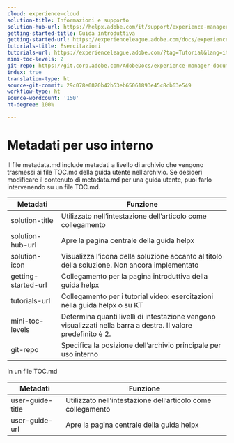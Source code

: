 ```yaml
---
cloud: experience-cloud
solution-title: Informazioni e supporto
solution-hub-url: https://helpx.adobe.com/it/support/experience-manager.html
getting-started-title: Guida introduttiva
getting-started-url: https://experienceleague.adobe.com/docs/experience-manager-cloud-service/overview/home.html?lang=it
tutorials-title: Esercitazioni
tutorials-url: https://experienceleague.adobe.com/?tag=Tutorial&lang=it#recommended/solutions/experience-manager
mini-toc-levels: 2
git-repo: https://git.corp.adobe.com/AdobeDocs/experience-manager-document-security.it-IT
index: true
translation-type: ht
source-git-commit: 29c078e0820b42b53eb65061893e45c8cb63e549
workflow-type: ht
source-wordcount: '150'
ht-degree: 100%

---
```



# Metadati per uso interno

Il file metadata.md include metadati a livello di archivio che vengono trasmessi ai file TOC.md della guida utente nell’archivio. Se desideri modificare il contenuto di metadata.md per una guida utente, puoi farlo intervenendo su un file TOC.md.

| Metadati | Funzione |
|--- |--- |
| solution-title | Utilizzato nell’intestazione dell’articolo come collegamento |
| solution-hub-url | Apre la pagina centrale della guida helpx |
| solution-icon | Visualizza l’icona della soluzione accanto al titolo della soluzione. Non ancora implementato |
| getting-started-url | Collegamento per la pagina introduttiva della guida helpx |
| tutorials-url | Collegamento per i tutorial video: esercitazioni nella guida helpx o su KT |
| mini-toc-levels | Determina quanti livelli di intestazione vengono visualizzati nella barra a destra. Il valore predefinito è 2. |
| git-repo | Specifica la posizione dell’archivio principale per uso interno |

In un file TOC.md

| Metadati | Funzione |
|--- |--- |
| user-guide-title | Utilizzato nell’intestazione dell’articolo come collegamento |
| user-guide-url | Apre la pagina centrale della guida helpx |
